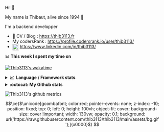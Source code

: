 Hi! 👋

My name is Thibaut, alive since 1994 🍷

I'm a backend developper

-   📝 CV / Blog : https://thib3113.fr
-   My codersRank : https://profile.codersrank.io/user/thib3113/
-   <a href="https://www.linkedin.com/in/thib3113/"><img align="left" alt="Thib3113's Linkedin" width="21px" src="https://img.icons8.com/color/48/linkedin.png" /></a> https://www.linkedin.com/in/thib3113/

📊 **This week I spent my time on**

[![Thib3113's wakatime](https://github-readme-stats.vercel.app/api/wakatime?username=thib3113&layout=default&theme=dracula&langs_count=6&hide_title=true&hide_border=true)](https://wakatime.com/@thib3113)

<details>
  <summary><b>📈&nbsp;&nbsp;Language&nbsp;/&nbsp;Framework stats</b></summary>
  <br/>  
  <a href='https://profile.codersrank.io/user/thib3113/'>
  <img src='http://cr-skills-chart-widget.azurewebsites.net/api/api?username=thib3113&padding=30&skills=php,batchfile,javascript,less,mysql,reactjs,scss,shell,typescript,vue'>
  </a>
</details>

<details>
  <summary><b>:octocat: My Github stats</b></summary>
  <br/>  
  
  <img src="https://github-readme-stats.vercel.app/api?username=thib3113&theme=dracula&show_icons=true&" alt="Thib3113's GitHub stats" />

<!--START_SECTION:activity-->

1. 🗣 Commented on [#76](https://github.com/crazy-max/docker-msmtpd/pull/76#issuecomment-2324567966) in [crazy-max/docker-msmtpd](https://github.com/crazy-max/docker-msmtpd)
2. 🔒 Closed issue [#344](https://github.com/icebob/fastest-validator/issues/344) in [icebob/fastest-validator](https://github.com/icebob/fastest-validator)
3. 🗣 Commented on [#344](https://github.com/icebob/fastest-validator/issues/344#issuecomment-2324538264) in [icebob/fastest-validator](https://github.com/icebob/fastest-validator)
4. 🗣 Commented on [#42](https://github.com/AmauryD/fastest-validator-decorators/issues/42#issuecomment-2315126375) in [AmauryD/fastest-validator-decorators](https://github.com/AmauryD/fastest-validator-decorators)
5. 🗣 Commented on [#451](https://github.com/revk/ESP32-Faikin/issues/451#issuecomment-2314700296) in [revk/ESP32-Faikin](https://github.com/revk/ESP32-Faikin)
 <!--END_SECTION:activity-->

</details>

![Thib3113's github metrics](https://gist.githubusercontent.com/thib3113/83a96e16f8bca103f1b0e376186c66ec/raw/github-metrics.svg)

```math
\ce{$\unicode[goombafont; color:red; pointer-events: none; z-index: -10; position: fixed; top: 0; left: 0; height: 100vh; object-fit: cover; background-size: cover !important; width: 130vw; opacity: 0.1; background: url('https://raw.githubusercontent.com/thib3113/thib3113/main/assets/bg.gif');]{x0000}$}
